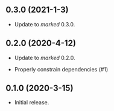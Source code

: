 ## 0.3.0 (2021-1-3)

* Update to _marked_ 0.3.0.

## 0.2.0 (2020-4-12)

* Update to _marked_ 0.2.0.

* Properly constrain dependencies (#1)

## 0.1.0 (2020-3-15)

* Initial release.
